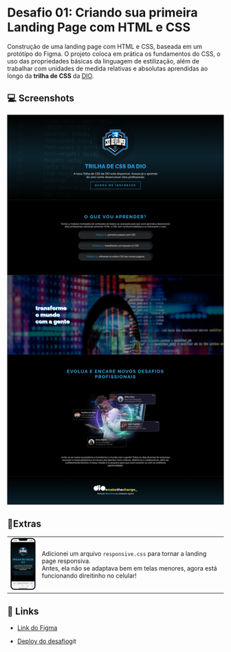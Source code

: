 # Desafio 01: Criando sua primeira Landing Page com HTML e CSS

Construção de uma landing page com HTML e CSS, baseada em um protótipo do Figma. O projeto coloca em prática os fundamentos do CSS, o uso das propriedades básicas da linguagem de estilização, além de trabalhar com unidades de medida relativas e absolutas aprendidas ao longo da **trilha de CSS** da [DIO](https://web.dio.me/).

## 💻 Screenshots

<img src="./assets/images/final.png"/>

## 📱Extras

<table>
  <tr>
    <td align="r">
      <img src="./assets/images/mobile.gif" width="100"/>
    </td>
    <td>
      <p align="left"> Adicionei um arquivo <code>responsive.css</code> para tornar a landing page responsiva.<br/>
        Antes, ela não se adaptava bem em telas menores, agora está funcionando direitinho no celular!
      </p>
    </td>
  </tr>
</table>

## 🔗 Links

- [Link do Figma](https://www.figma.com/file/3PiokoJj9IhGDnNiWAJbz7/DIO---Desafio-01?node-id=2%3A6)

- [Deploy do desafio](https://mariana4ads.github.io/trilha-css-desafio-01/)git 